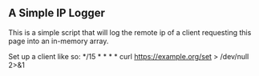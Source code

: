 A Simple IP Logger
------------------

This is a simple script that will log the remote ip of a client requesting this page into an in-memory array.

Set up a client like so:
*/15 * * * * curl https://example.org/set > /dev/null 2>&1

